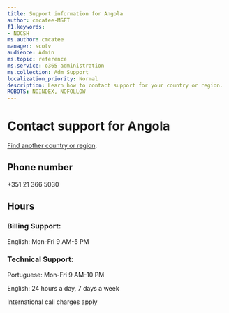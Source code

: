 ```yaml
---                                
title: Support information for Angola
author: cmcatee-MSFT
f1.keywords:
- NOCSH
ms.author: cmcatee
manager: scotv
audience: Admin
ms.topic: reference
ms.service: o365-administration
ms.collection: Adm_Support
localization_priority: Normal
description: Learn how to contact support for your country or region.
ROBOTS: NOINDEX, NOFOLLOW
---
```


# Contact support for Angola

[Find another country or region](../../business-video/get-help-support.md).

## Phone number
+351 21 366 5030

## Hours
### Billing Support:

English: Mon-Fri 9 AM-5 PM

### Technical Support:

Portuguese: Mon-Fri 9 AM-10 PM

English: 24 hours a day, 7 days a week

International call charges apply
